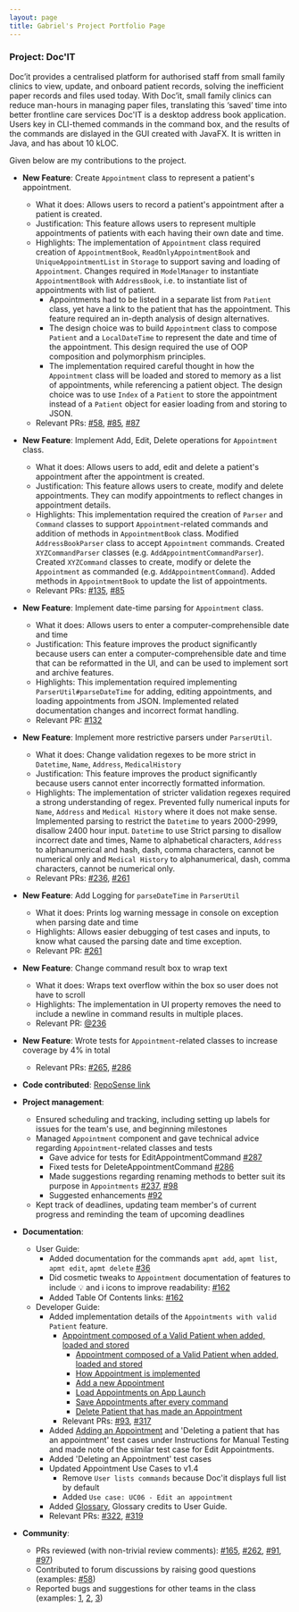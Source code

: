 ```yaml
---
layout: page
title: Gabriel's Project Portfolio Page
---
```


### Project: Doc'IT

Doc’it provides a centralised platform for authorised staff from small family clinics to view, update, and onboard
patient records, solving the inefficient paper records and files used today. With Doc’it, small family clinics can
reduce man-hours in managing paper files, translating this ‘saved’ time into better frontline care services
Doc'IT is a desktop address book application. Users key in CLI-themed commands in the command box, and the results of the commands are dislayed in the GUI created with JavaFX. It is written in Java, and has about 10 kLOC.

Given below are my contributions to the project.

* **New Feature**: Create `Appointment` class to represent a patient's appointment.
  * What it does: Allows users to record a patient's appointment after a patient is created.
  * Justification: This feature allows users to represent multiple appointments of patients with each having their own date and time.
  * Highlights: The implementation of `Appointment` class required creation of `AppointmentBook`, `ReadOnlyAppointmentBook` and `UniqueAppointmentList` in `Storage` to support saving and loading of `Appointment`. Changes required in `ModelManager` to instantiate `AppointmentBook` with `AddressBook`, i.e. to instantiate list of appointments with list of patient. 
    * Appointments had to be listed in a separate list from `Patient` class, yet have a link to the patient that has the appointment. This feature required an in-depth analysis of design alternatives.
    * The design choice was to build `Appointment` class to compose `Patient` and a `LocalDateTime` to represent the date and time of the appointment. This design required the use of OOP composition and polymorphism principles. 
    * The implementation required careful thought in how the `Appointment` class will be loaded and stored to memory as a list of appointments, while referencing a patient object. The design choice was to use `Index` of a `Patient` to store the appointment instead of a `Patient` object for easier loading from and storing to JSON.
  * Relevant PRs: [\#58](https://github.com/AY2122S1-CS2103-W14-1/tp/pull/58), [\#85](https://github.com/AY2122S1-CS2103-W14-1/tp/pull/85), [\#87](https://github.com/AY2122S1-CS2103-W14-1/tp/pull/87)

* **New Feature**: Implement Add, Edit, Delete operations for `Appointment` class.
  * What it does: Allows users to add, edit and delete a patient's appointment after the appointment is created.
  * Justification: This feature allows users to create, modify and delete appointments. They can modify appointments to reflect changes in appointment details.
  * Highlights: This implementation required the creation of `Parser` and `Command` classes to support `Appointment`-related commands and addition of methods in `AppointmentBook` class. Modified `AddressBookParser` class to accept `Appointment` commands. Created `XYZCommandParser` classes (e.g. `AddAppointmentCommandParser`). Created `XYZCommand` classes to create, modify or delete the `Appointment` as commanded (e.g. `AddAppointmentCommand`). Added methods in `AppointmentBook` to update the list of appointments. 
  * Relevant PRs: [\#135](https://github.com/AY2122S1-CS2103-W14-1/tp/pull/135), [\#85](https://github.com/AY2122S1-CS2103-W14-1/tp/pull/85)

* **New Feature**: Implement date-time parsing for `Appointment` class.
  * What it does: Allows users to enter a computer-comprehensible date and time
  * Justification: This feature improves the product significantly because users can enter a computer-comprehensible date and time that can be reformatted in the UI, and can be used to implement sort and archive features.
  * Highlights: This implementation required implementing `ParserUtil#parseDateTime` for adding, editing appointments, and loading appointments from JSON. Implemented related documentation changes and incorrect format handling.
  * Relevant PR: [\#132](https://github.com/AY2122S1-CS2103-W14-1/tp/pull/132)

* **New Feature**: Implement more restrictive parsers under `ParserUtil`.
  * What it does: Change validation regexes to be more strict in `Datetime`, `Name`, `Address`, `MedicalHistory`
  * Justification: This feature improves the product significantly because users cannot enter incorrectly formatted information.
  * Highlights: The implementation of stricter validation regexes required a strong understanding of regex. Prevented fully numerical inputs for `Name`, `Address` and `Medical History` where it does not make sense. Implemented parsing to restrict the `Datetime` to years 2000-2999, disallow 2400 hour input. `Datetime` to use Strict parsing to disallow incorrect date and times, Name to alphabetical characters, `Address` to alphanumerical and hash, dash, comma characters, cannot be numerical only and `Medical History` to alphanumerical, dash, comma characters, cannot be numerical only.
  * Relevant PRs: [\#236](https://github.com/AY2122S1-CS2103-W14-1/tp/pull/236), [\#261](https://github.com/AY2122S1-CS2103-W14-1/tp/pull/261)

* **New Feature**: Add Logging for `parseDateTime` in `ParserUtil`
  * What it does: Prints log warning message in console on exception when parsing date and time
  * Highlights: Allows easier debugging of test cases and inputs, to know what caused the parsing date and time exception.
  * Relevant PR: [\#261](https://github.com/AY2122S1-CS2103-W14-1/tp/pull/261)
  
* **New Feature**: Change command result box to wrap text
  * What it does: Wraps text overflow within the box so user does not have to scroll
  * Highlights: The implementation in UI property removes the need to include a newline in command results in multiple places.
  * Relevant PR: [\@236](https://github.com/AY2122S1-CS2103-W14-1/tp/pull/236)

* **New Feature**: Wrote tests for `Appointment`-related classes to increase coverage by 4% in total
  * Relevant PRs: [\#265](https://github.com/AY2122S1-CS2103-W14-1/tp/pull/265), [\#286](https://github.com/AY2122S1-CS2103-W14-1/tp/pull/286)

* **Code contributed**: [RepoSense link](https://nus-cs2103-ay2122s1.github.io/tp-dashboard/#breakdown=true&search=gycgabriel)

* **Project management**:
  * Ensured scheduling and tracking, including setting up labels for issues for the team's use, and beginning milestones
  * Managed `Appointment` component and gave technical advice regarding `Appointment`-related classes and tests
    * Gave advice for tests for EditAppointmentCommand [\#287](https://github.com/AY2122S1-CS2103-W14-1/tp/pull/287)
    * Fixed tests for DeleteAppointmentCommand [\#286](https://github.com/AY2122S1-CS2103-W14-1/tp/pull/286)
    * Made suggestions regarding renaming methods to better suit its purpose in `Appointments` [\#237](https://github.com/AY2122S1-CS2103-W14-1/tp/issues/237), [\#98](https://github.com/AY2122S1-CS2103-W14-1/tp/issues/98)
    * Suggested enhancements [\#92](https://github.com/AY2122S1-CS2103-W14-1/tp/issues/92)
  * Kept track of deadlines, updating team member's of current progress and reminding the team of upcoming deadlines

* **Documentation**:
  * User Guide:
    * Added documentation for the commands `apmt add`, `apmt list`, `apmt edit`, `apmt delete` [\#36](https://github.com/AY2122S1-CS2103-W14-1/tp/pull/36/)
    * Did cosmetic tweaks to `Appointment` documentation of features to include 💡 and ℹ icons to improve readability: [\#162](https://github.com/AY2122S1-CS2103-W14-1/tp/pull/162)
    * Added Table Of Contents links: [\#162](https://github.com/AY2122S1-CS2103-W14-1/tp/pull/162)
  * Developer Guide:
    * Added implementation details of the `Appointments with valid Patient` feature.
      - [Appointment composed of a Valid Patient when added, loaded and stored](https://ay2122s1-cs2103-w14-1.github.io/tp/DeveloperGuide.html#appointment-composed-of-a-valid-patient-when-added-loaded-and-stored)
        - [Appointment composed of a Valid Patient when added, loaded and stored](https://ay2122s1-cs2103-w14-1.github.io/tp/DeveloperGuide.html#appointment-composed-of-a-valid-patient-when-added-loaded-and-stored)
        - [How Appointment is implemented](https://ay2122s1-cs2103-w14-1.github.io/tp/DeveloperGuide.html#how-appointment-is-implemented)
        - [Add a new Appointment](https://ay2122s1-cs2103-w14-1.github.io/tp/DeveloperGuide.html#add-a-new-appointment)
        - [Load Appointments on App Launch](https://ay2122s1-cs2103-w14-1.github.io/tp/DeveloperGuide.html#load-appointments-on-app-launch)
        - [Save Appointments after every command](https://ay2122s1-cs2103-w14-1.github.io/tp/DeveloperGuide.html#save-appointments-after-every-command)
        - [Delete Patient that has made an Appointment](https://ay2122s1-cs2103-w14-1.github.io/tp/DeveloperGuide.html#delete-patient-that-has-made-an-appointment)
      * Relevant PRs: [\#93](https://github.com/AY2122S1-CS2103-W14-1/tp/pull/93), [\#317](https://github.com/AY2122S1-CS2103-W14-1/tp/pull/317/files)
    * Added [Adding an Appointment](https://ay2122s1-cs2103-w14-1.github.io/tp/DeveloperGuide.html#adding-an-appointment) and 'Deleting a patient that has an appointment' test cases under Instructions for Manual Testing and made note of the similar test case for Edit Appointments. 
    * Added 'Deleting an Appointment' test cases
    * Updated Appointment Use Cases to v1.4
      * Remove `User lists commands` because Doc'it displays full list by default
      * Added `Use case: UC06 - Edit an appointment`
    * Added [Glossary](https://ay2122s1-cs2103-w14-1.github.io/tp/DeveloperGuide.html#glossary), Glossary credits to User Guide.
    * Relevant PRs: [\#322](https://github.com/AY2122S1-CS2103-W14-1/tp/pull/322), [\#319](https://github.com/AY2122S1-CS2103-W14-1/tp/pull/319)

* **Community**:
  * PRs reviewed (with non-trivial review comments): [\#165](https://github.com/AY2122S1-CS2103-W14-1/tp/pull/165), [\#262](https://github.com/AY2122S1-CS2103-W14-1/tp/pull/262), [\#91](https://github.com/AY2122S1-CS2103-W14-1/tp/pull/91), [\#97](https://github.com/AY2122S1-CS2103-W14-1/tp/pull/97))
  * Contributed to forum discussions by raising good questions (examples: [\#58](https://github.com/nus-cs2103-AY2122S1/forum/issues/58))
  * Reported bugs and suggestions for other teams in the class (examples: [1](https://github.com/gycgabriel/ped/issues/8), [2](https://github.com/gycgabriel/ped/issues/1), [3](https://github.com/gycgabriel/ped/issues/6))
